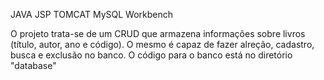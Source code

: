 JAVA JSP TOMCAT
MySQL Workbench

O projeto trata-se de um CRUD que armazena informações sobre livros (título, autor, ano e código). O mesmo é capaz de fazer alreção, cadastro, busca e exclusão no banco.
O código para o banco está no diretório "database"
